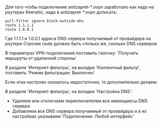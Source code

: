 Для того чтобы подключение antizapret-\*.ovpn заработало как надо на роутерах Keenetic, надо в antizapret-\*.ovpn дописать:

```
pull-filter ignore block-outside-dns
route 1.1.1.1
route 1.0.0.1
```

Где 1.1.1.1 и 1.0.0.1 адреса DNS сервера получаемый от провайдера на роутере
Строчек route должно быть столько же, сколько DNS серверов

В параметрах VPN-подключения поставить галочку: 'Получать маршруты от удаленной стороны'

В разделе 'Интернет-фильтры', на вкладке 'Контентный фильтр', поставить 'Режим фильтрации: Выключен'

Если этих настроек оказалось недостаточно, то дополнительно делаем:

В разделе 'Интернет-фильтры', на вкладке 'Настройка DNS':
- Удаляем или отключаем переключателем все имеющиесы DNS сервера
- Добавляем все DNS сервера получаемый от провайдера и в их настройках указываем 'Подключение: Любой интерфейс'